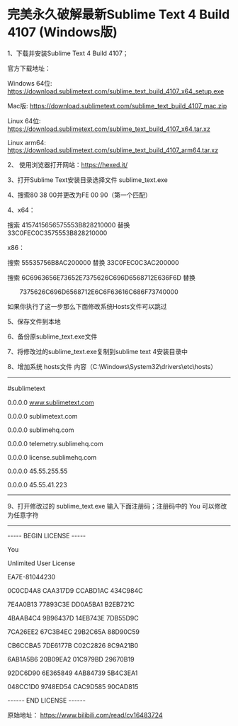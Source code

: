 # 完美永久破解最新Sublime Text 4 Build 4107 (Windows版)
1、下载并安装Sublime Text 4 Build 4107；

官方下载地址：

Windows 64位: https://download.sublimetext.com/sublime_text_build_4107_x64_setup.exe

Mac版: https://download.sublimetext.com/sublime_text_build_4107_mac.zip

Linux 64位: https://download.sublimetext.com/sublime_text_build_4107_x64.tar.xz

Linux arm64: https://download.sublimetext.com/sublime_text_build_4107_arm64.tar.xz



2、 使用浏览器打开网站：https://hexed.it/



3、打开Sublime Text安装目录选择文件 sublime_text.exe



4、搜索80 38 00并更改为FE 00 90（第一个匹配）



4、x64：

搜索 4157415656575553B828210000 替换 33C0FEC0C3575553B828210000



x86：

搜索 55535756B8AC200000 替换 33C0FEC0C3AC200000


搜索 6C6963656E73652E7375626C696D6568712E636F6D 替换

       7375626C696D6568712E6C6F63616C686F73740000

如果你执行了这一步那么下面修改系统Hosts文件可以跳过



5、保存文件到本地



6、备份原sublime_text.exe文件



7、将修改过的sublime_text.exe复制到sublime text 4安装目录中



8、增加系统 hosts文件 内容（C:\Windows\System32\drivers\etc\hosts）

---------------------------------------------

#sublimetext　

0.0.0.0 www.sublimetext.com

0.0.0.0 sublimetext.com

0.0.0.0 sublimehq.com

0.0.0.0 telemetry.sublimehq.com

0.0.0.0 license.sublimehq.com

0.0.0.0 45.55.255.55

0.0.0.0 45.55.41.223

---------------------------------------------

9、打开修改过的 sublime_text.exe 输入下面注册码；注册码中的 You 可以修改为任意字符

-----------------------------------------------------------------------

----- BEGIN LICENSE -----

You

Unlimited User License

EA7E-81044230

0C0CD4A8 CAA317D9 CCABD1AC 434C984C

7E4A0B13 77893C3E DD0A5BA1 B2EB721C

4BAAB4C4 9B96437D 14EB743E 7DB55D9C

7CA26EE2 67C3B4EC 29B2C65A 88D90C59

CB6CCBA5 7DE6177B C02C2826 8C9A21B0

6AB1A5B6 20B09EA2 01C979BD 29670B19

92DC6D90 6E365849 4AB84739 5B4C3EA1

048CC1D0 9748ED54 CAC9D585 90CAD815

------ END LICENSE ------

原始地址： https://www.bilibili.com/read/cv16483724 
